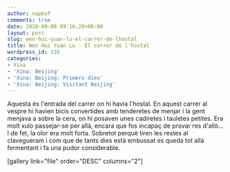 ```yaml
---
author: napbuf
comments: true
date: 2010-09-08 09:16:29+00:00
layout: post
slug: wen-hui-yuan-lu-el-carrer-de-lhostal
title: Wen Hui Yuan Lu - El carrer de l'hostal
wordpress_id: 135
categories:
- Xina
- 'Xina: Beijing'
- 'Xina: Beijing: Primers dies'
- 'Xina: Beijing: Visitant Beijing'
---
```


Aquesta és l'entrada del carrer on hi havia l'hostal. En aquest carrer al vespre hi havien bicis convertides amb tenderetes de menjar i la gent menjava a sobre la cera, on hi posaven unes cadiretes i tauletes petites. Era molt xulo passejar-se per allà, encara que fos incapaç de provar res d'allò... I de fet, la olor era molt forta. Sobretot perquè tiren les restes al clavegueram i com que de tants dies està embussat es queda tot allà fermentant i fa una pudor considerable.

[gallery link="file" order="DESC" columns="2"]
